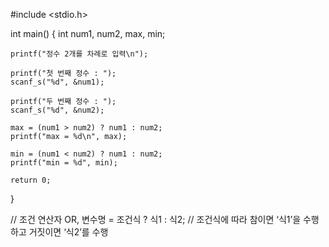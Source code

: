 #include <stdio.h>

int main()
{
    int num1, num2, max, min;

    printf("정수 2개를 차례로 입력\n");

    printf("첫 번째 정수 : ");
    scanf_s("%d", &num1);

    printf("두 번째 정수 : ");
    scanf_s("%d", &num2);

    max = (num1 > num2) ? num1 : num2;
    printf("max = %d\n", max);

    min = (num1 < num2) ? num1 : num2;
    printf("min = %d", min);

    return 0;
}

// 조건 연산자 OR, 변수명 = 조건식 ? 식1 : 식2;
// 조건식에 따라 참이면 ‘식1’을 수행하고 거짓이면 ‘식2’를 수행

